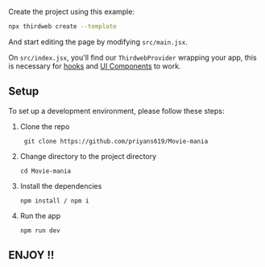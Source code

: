 Create the project using this example:

```bash
npx thirdweb create --template
```

And start editing the page by modifying `src/main.jsx`.

On `src/index.jsx`, you'll find our `ThirdwebProvider` wrapping your app,
this is necessary for [hooks](https://portal.thirdweb.com/react) and
[UI Components](https://portal.thirdweb.com/ui-components) to work.

## Setup
To set up a development environment, please follow these steps:

1. Clone the repo

   ```shell
    git clone https://github.com/priyans619/Movie-mania
   ```

2. Change directory to the project directory

    ```shell
    cd Movie-mania
    ```

3. Install the dependencies
   
     ```shell
     npm install / npm i
      ```
4. Run the app
   
     ```shell
    npm run dev
    ```

## ENJOY !!